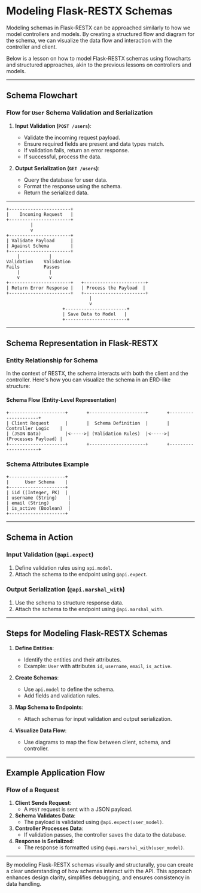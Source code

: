 # Modeling Flask-RESTX Schemas

Modeling schemas in Flask-RESTX can be approached similarly to how we model controllers and models. By creating a structured flow and diagram for the schema, we can visualize the data flow and interaction with the controller and client.

Below is a lesson on how to model Flask-RESTX schemas using flowcharts and structured approaches, akin to the previous lessons on controllers and models.

---

## **Schema Flowchart**

### **Flow for ********`User`******** Schema Validation and Serialization**

1. **Input Validation (********`POST /users`********)**:

   - Validate the incoming request payload.
   - Ensure required fields are present and data types match.
   - If validation fails, return an error response.
   - If successful, process the data.

2. **Output Serialization (********`GET /users`********)**:

   - Query the database for user data.
   - Format the response using the schema.
   - Return the serialized data.

---

```text
+-----------------------+
|    Incoming Request   |
+-----------------------+
         |
         v
+-----------------------+
| Validate Payload      |
| Against Schema        |
+-----------------------+
    |           |
Validation    Validation
Fails         Passes
    |           |
    v           v
+-----------------------+   +-----------------------+
| Return Error Response |   | Process the Payload  |
+-----------------------+   +-----------------------+
                               |
                               v
                     +-----------------------+
                     | Save Data to Model   |
                     +-----------------------+
```

---

## **Schema Representation in Flask-RESTX**

### **Entity Relationship for Schema**

In the context of RESTX, the schema interacts with both the client and the controller. Here's how you can visualize the schema in an ERD-like structure:

#### **Schema Flow (Entity-Level Representation)**

```text
+---------------------+       +---------------------+       +---------------------+
| Client Request      |       |  Schema Definition  |       | Controller Logic    |
| (JSON Data)         |<----->| (Validation Rules)  |<----->| (Processes Payload) |
+---------------------+       +---------------------+       +---------------------+
```

### **Schema Attributes Example**

```text
+---------------------+
|      User Schema    |
+---------------------+
| iid ((Integer, PK)  |
| username (String)    |
| email (String)       |
| is_active (Boolean)  |
+---------------------+
```

---

## **Schema in Action**

### Input Validation (`@api.expect`)

1. Define validation rules using `api.model`.
2. Attach the schema to the endpoint using `@api.expect`.

### Output Serialization (`@api.marshal_with`)

1. Use the schema to structure response data.
2. Attach the schema to the endpoint using `@api.marshal_with`.

---

## **Steps for Modeling Flask-RESTX Schemas**

1. **Define Entities**:

   - Identify the entities and their attributes.
   - Example: `User` with attributes `id`, `username`, `email`, `is_active`.

2. **Create Schemas**:

   - Use `api.model` to define the schema.
   - Add fields and validation rules.

3. **Map Schema to Endpoints**:

   - Attach schemas for input validation and output serialization.

4. **Visualize Data Flow**:

   - Use diagrams to map the flow between client, schema, and controller.

---

## **Example Application Flow**

### **Flow of a Request**

1. **Client Sends Request**:
   - A `POST` request is sent with a JSON payload.
2. **Schema Validates Data**:
   - The payload is validated using `@api.expect(user_model)`.
3. **Controller Processes Data**:
   - If validation passes, the controller saves the data to the database.
4. **Response is Serialized**:
   - The response is formatted using `@api.marshal_with(user_model)`.

---

By modeling Flask-RESTX schemas visually and structurally, you can create a clear understanding of how schemas interact with the API. This approach enhances design clarity, simplifies debugging, and ensures consistency in data handling.


